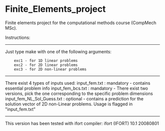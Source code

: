 # Finite_Elements_project
Finite elements project for the computational methods course (CompMech MSc).

Instructions:
*************************************************************
Just type make with one of the following arguments:

        exc1 - for 1D linear problems
        exc2 - for 2D linear problems
        exc3 - for 2D non-linear problems 
*************************************************************
 There exist 4 types of inputs used:
 input_fem.txt              : mandatory - contains essential problem info
 input_fem_bcs.txt          : mandatory - There exist two versions, pick the one corresponding to the specific problem dimensions
 input_fem_NL_Sol_Guess.txt : optional  - contains a prediction for the solution vector of 2D non-Linear problems. Usage is flagged in "input_fem.txt"
*************************************************************
This version has been tested with ifort compiler:
ifort (IFORT) 10.1 20080801
